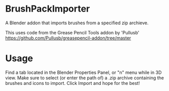 # BrushPackImporter
A Blender addon that imports brushes from a specified zip archieve.

This uses code from the Grease Pencil Tools addon by 'Pullusb' https://github.com/Pullusb/greasepencil-addon/tree/master

# Usage
Find a tab located in the Blender Properties Panel, or "n" menu while in 3D view. Make sure to select (or enter the path of) a .zip archive containing the brushes and icons to import. Click Import and hope for the best!
 
